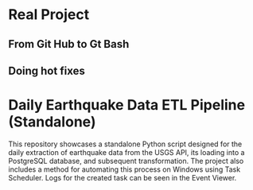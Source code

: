 # Real Project

## From Git Hub to Gt Bash

## Doing hot fixes

# Daily Earthquake Data ETL Pipeline (Standalone)

This repository showcases a standalone Python script designed for the daily extraction of earthquake data from the USGS API, its loading into a PostgreSQL database, and subsequent transformation. The project also includes a method for automating this process on Windows using Task Scheduler. Logs for the created task can be seen in the Event Viewer.
